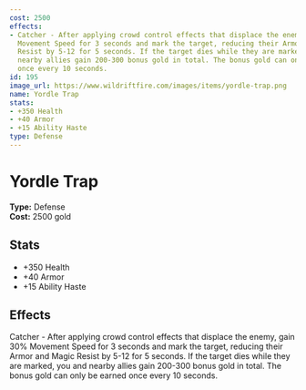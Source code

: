 ```yaml
---
cost: 2500
effects:
- Catcher - After applying crowd control effects that displace the enemy, gain 30%
  Movement Speed for 3 seconds and mark the target, reducing their Armor and Magic
  Resist by 5-12 for 5 seconds. If the target dies while they are marked, you and
  nearby allies gain 200-300 bonus gold in total. The bonus gold can only be earned
  once every 10 seconds.
id: 195
image_url: https://www.wildriftfire.com/images/items/yordle-trap.png
name: Yordle Trap
stats:
- +350 Health
- +40 Armor
- +15 Ability Haste
type: Defense
---
```


# Yordle Trap

**Type:** Defense  
**Cost:** 2500 gold

## Stats

- +350 Health
- +40 Armor
- +15 Ability Haste

## Effects

Catcher - After applying crowd control effects that displace the enemy, gain 30% Movement Speed for 3 seconds and mark the target, reducing their Armor and Magic Resist by 5-12 for 5 seconds. If the target dies while they are marked, you and nearby allies gain 200-300 bonus gold in total. The bonus gold can only be earned once every 10 seconds.

